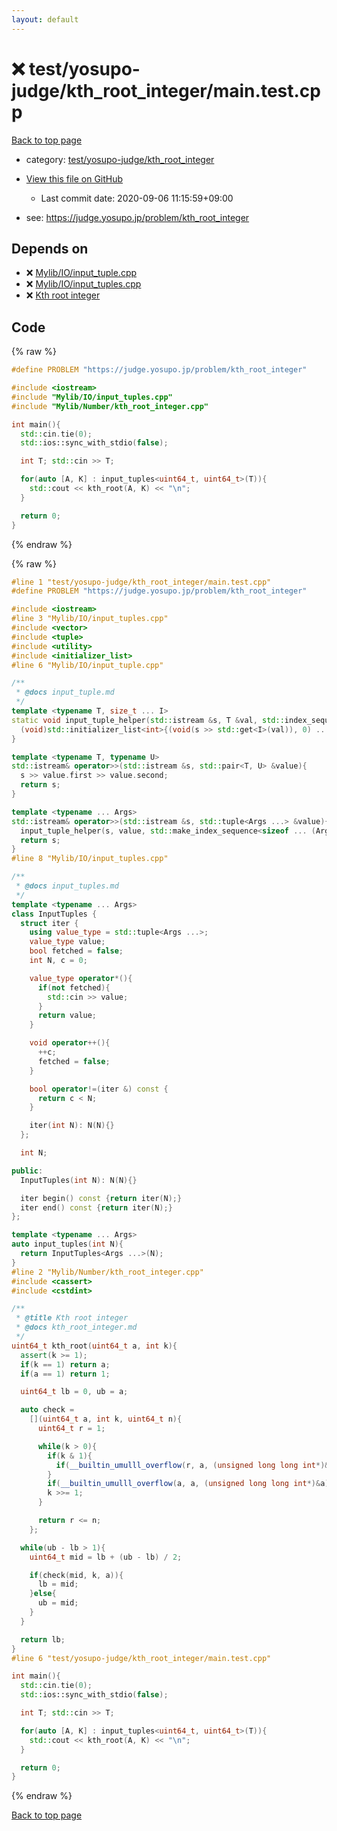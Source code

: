 ```yaml
---
layout: default
---
```


<!-- mathjax config similar to math.stackexchange -->
<script type="text/javascript" async
  src="https://cdnjs.cloudflare.com/ajax/libs/mathjax/2.7.5/MathJax.js?config=TeX-MML-AM_CHTML">
</script>
<script type="text/x-mathjax-config">
  MathJax.Hub.Config({
    TeX: { equationNumbers: { autoNumber: "AMS" }},
    tex2jax: {
      inlineMath: [ ['$','$'] ],
      processEscapes: true
    },
    "HTML-CSS": { matchFontHeight: false },
    displayAlign: "left",
    displayIndent: "2em"
  });
</script>

<script type="text/javascript" src="https://cdnjs.cloudflare.com/ajax/libs/jquery/3.4.1/jquery.min.js"></script>
<script src="https://cdn.jsdelivr.net/npm/jquery-balloon-js@1.1.2/jquery.balloon.min.js" integrity="sha256-ZEYs9VrgAeNuPvs15E39OsyOJaIkXEEt10fzxJ20+2I=" crossorigin="anonymous"></script>
<script type="text/javascript" src="../../../../assets/js/copy-button.js"></script>
<link rel="stylesheet" href="../../../../assets/css/copy-button.css" />


# :x: test/yosupo-judge/kth_root_integer/main.test.cpp

<a href="../../../../index.html">Back to top page</a>

* category: <a href="../../../../index.html#1cb80c56a7c118816814801df618d931">test/yosupo-judge/kth_root_integer</a>
* <a href="{{ site.github.repository_url }}/blob/master/test/yosupo-judge/kth_root_integer/main.test.cpp">View this file on GitHub</a>
    - Last commit date: 2020-09-06 11:15:59+09:00


* see: <a href="https://judge.yosupo.jp/problem/kth_root_integer">https://judge.yosupo.jp/problem/kth_root_integer</a>


## Depends on

* :x: <a href="../../../../library/Mylib/IO/input_tuple.cpp.html">Mylib/IO/input_tuple.cpp</a>
* :x: <a href="../../../../library/Mylib/IO/input_tuples.cpp.html">Mylib/IO/input_tuples.cpp</a>
* :x: <a href="../../../../library/Mylib/Number/kth_root_integer.cpp.html">Kth root integer</a>


## Code

<a id="unbundled"></a>
{% raw %}
```cpp
#define PROBLEM "https://judge.yosupo.jp/problem/kth_root_integer"

#include <iostream>
#include "Mylib/IO/input_tuples.cpp"
#include "Mylib/Number/kth_root_integer.cpp"

int main(){
  std::cin.tie(0);
  std::ios::sync_with_stdio(false);

  int T; std::cin >> T;

  for(auto [A, K] : input_tuples<uint64_t, uint64_t>(T)){
    std::cout << kth_root(A, K) << "\n";
  }

  return 0;
}

```
{% endraw %}

<a id="bundled"></a>
{% raw %}
```cpp
#line 1 "test/yosupo-judge/kth_root_integer/main.test.cpp"
#define PROBLEM "https://judge.yosupo.jp/problem/kth_root_integer"

#include <iostream>
#line 3 "Mylib/IO/input_tuples.cpp"
#include <vector>
#include <tuple>
#include <utility>
#include <initializer_list>
#line 6 "Mylib/IO/input_tuple.cpp"

/**
 * @docs input_tuple.md
 */
template <typename T, size_t ... I>
static void input_tuple_helper(std::istream &s, T &val, std::index_sequence<I ...>){
  (void)std::initializer_list<int>{(void(s >> std::get<I>(val)), 0) ...};
}

template <typename T, typename U>
std::istream& operator>>(std::istream &s, std::pair<T, U> &value){
  s >> value.first >> value.second;
  return s;
}

template <typename ... Args>
std::istream& operator>>(std::istream &s, std::tuple<Args ...> &value){
  input_tuple_helper(s, value, std::make_index_sequence<sizeof ... (Args)>());
  return s;
}
#line 8 "Mylib/IO/input_tuples.cpp"

/**
 * @docs input_tuples.md
 */
template <typename ... Args>
class InputTuples {
  struct iter {
    using value_type = std::tuple<Args ...>;
    value_type value;
    bool fetched = false;
    int N, c = 0;

    value_type operator*(){
      if(not fetched){
        std::cin >> value;
      }
      return value;
    }

    void operator++(){
      ++c;
      fetched = false;
    }

    bool operator!=(iter &) const {
      return c < N;
    }

    iter(int N): N(N){}
  };

  int N;

public:
  InputTuples(int N): N(N){}

  iter begin() const {return iter(N);}
  iter end() const {return iter(N);}
};

template <typename ... Args>
auto input_tuples(int N){
  return InputTuples<Args ...>(N);
}
#line 2 "Mylib/Number/kth_root_integer.cpp"
#include <cassert>
#include <cstdint>

/**
 * @title Kth root integer
 * @docs kth_root_integer.md
 */
uint64_t kth_root(uint64_t a, int k){
  assert(k >= 1);
  if(k == 1) return a;
  if(a == 1) return 1;

  uint64_t lb = 0, ub = a;

  auto check =
    [](uint64_t a, int k, uint64_t n){
      uint64_t r = 1;

      while(k > 0){
        if(k & 1){
          if(__builtin_umulll_overflow(r, a, (unsigned long long int*)&r)) return false;
        }
        if(__builtin_umulll_overflow(a, a, (unsigned long long int*)&a) and k > 1) return false;
        k >>= 1;
      }

      return r <= n;
    };

  while(ub - lb > 1){
    uint64_t mid = lb + (ub - lb) / 2;

    if(check(mid, k, a)){
      lb = mid;
    }else{
      ub = mid;
    }
  }

  return lb;
}
#line 6 "test/yosupo-judge/kth_root_integer/main.test.cpp"

int main(){
  std::cin.tie(0);
  std::ios::sync_with_stdio(false);

  int T; std::cin >> T;

  for(auto [A, K] : input_tuples<uint64_t, uint64_t>(T)){
    std::cout << kth_root(A, K) << "\n";
  }

  return 0;
}

```
{% endraw %}

<a href="../../../../index.html">Back to top page</a>

